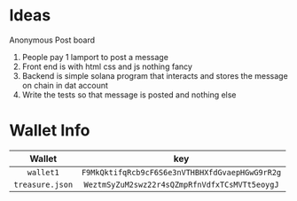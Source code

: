 # Ideas

Anonymous Post board

1. People pay 1 lamport to post a message
2. Front end is with html css and js nothing fancy
3. Backend is simple solana program that interacts and stores the message on chain in dat account
4. Write the tests so that message is posted and nothing else

# Wallet Info

|     Wallet      |                      key                       |
| :-------------: | :--------------------------------------------: |
|    `wallet1`    | `F9MkQktifqRcb9cF6S6e3nVTHBHXfdGvaepHGwG9rR2g` |
| `treasure.json` | `WeztmSyZuM2swz22r4sQZmpRfnVdfxTCsMVTt5eoygJ`  |
